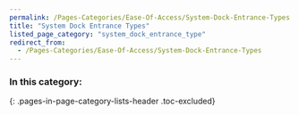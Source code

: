 ```yaml
---
permalink: /Pages-Categories/Ease-Of-Access/System-Dock-Entrance-Types
title: "System Dock Entrance Types"
listed_page_category: "system_dock_entrance_type"
redirect_from:
  - /Pages-Categories/Ease-Of-Access/System-Dock-Entrance-Types
---
```


### In this category:
{: .pages-in-page-category-lists-header .toc-excluded}